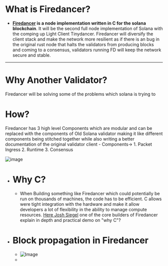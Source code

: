  # What is Firedancer?
- **[Firedancer](https://jumpcrypto.com/firedancer/) is a node implementation written in C for the solana blockchain**. It will be the second full node implementation of Solana with the comping up Light Client Tinydancer. Firedancer will diversify the client stack and make the network more resilient as if there is an bug in the original rust node that halts the validators from producing blocks and coming to a consensus, validators running FD will keep the network secure and stable.
- ---
# Why Another Validator?
Firedancer will be solving some of the problems which solana is trying to 
 # How?
 Firedancer has 3 high level Components which are modular and can be replaced with the components of Old Solana validator making it like different  components being stitched together while also writing a better documentation of the original validator client
	- Components->
	  1. Packet Ingress
	  2. Runtime
	  3. Consensus

 ![image](https://user-images.githubusercontent.com/88841339/224098753-4a62136a-aad7-4343-89b0-f8c0fd45a990.png)

- # Why C?
	- When Building something like Firedancer which could potentially be run on thousands of machines, the code has to be efficient. C allows were tight integration with the hardware and make it allow developers a lot of flexibility in the ability to manage compute resources. [Here Josh Siegel](https://www.youtube.com/watch?v=9efhIs37hVI) one of the core builders of Firedancer explain in depth and practical demo on "why C"?
- # Block propagation in Firedancer
	- ![Image](https://pbs.twimg.com/media/FmSWXByXwAAD1oH?format=jpg&name=4096x4096)
	-
